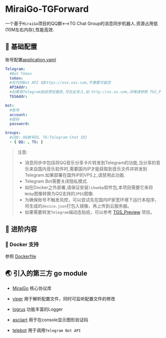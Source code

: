 # MiraiGo-TGForward

一个基于`MiraiGo`项目的QQ群<-->TG Chat Group的消息同步机器人.资源占用低(10M左右内存),性能高效.

## 🍱 基础配置

账号配置[application.yaml](./application.example.yaml)

```yaml
Telegram:
  #Bot Token
  token:
  #反代的Bot API 如https://xxx.xxx.com,不需要可留空
  APIAddr:
  #如果有Telegram贴纸预览服务,可在此写入,如 http://xx.xx.com,详情请参照 TGS_Preview 项目.
  TGSAddr:

bot:
  #账号
  account:
  #密码
  password:

Groups:
  #{QQ: QQ群号码, TG:Telegram Chat ID}
  - { QQ: , TG: }
```

> 注意:
>
> * 消息同步中包括将QQ音乐分享卡片转发到Telegram的功能,当分享的音乐来自国内音乐软件时,需要国内IP才能获取到音乐文件并转发到Telegram.如果部署在国外IP的VPS上,请禁用此功能.
> * Telegram Bot需要关闭隐私模式.
> * 如在Docker之外部署,请保证安装`libwebp`软件包,本项目需要它来将`Webp`图像转换为QQ支持的`JPEG`图像.
> * 为确保账号不触发风控，可以尝试先在国内IP家宽环境下运行本程序，将生成的`device.json`打包入镜像，再上传到云服务器。
> * 如果需要转发`Telegram`端动态贴纸，可以参考 [TGS_Preview](https://github.com/lx200916/TGS_Preview) 项目。

## 🌮 进阶内容

### 🐳 Docker 支持

参照 [Dockerfile](./Dockerfile)

## 🌏 引入的第三方 go module

- [MiraiGo](https://github.com/Mrs4s/MiraiGo)
  核心协议库

- [viper](https://github.com/spf13/viper)
  用于解析配置文件，同时可监听配置文件的修改

- [logrus](github.com/sirupsen/logrus)
  功能丰富的Logger

- [asciiart](github.com/yinghau76/go-ascii-art)
  用于在console显示图形验证码

- [telebot](https://github.com/tucnak/telebot)
  用于调用`Telegram Bot API`
